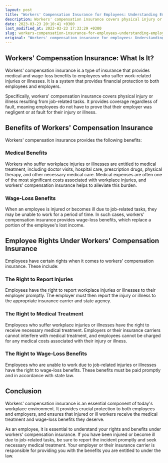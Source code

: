 ```yaml
---
layout: post
title: "Workers' Compensation Insurance for Employees: Understanding Employee Rights and Benefits"
description: Workers' compensation insurance covers physical injury or illness resulting from job-related tasks. This article explores the rights and benefits of employees under workers' compensation insurance.
date: 2023-03-23 20:10:41 +0300
last_modified_at: 2023-03-23 17:33:29 +0300
slug: workers-compensation-insurance-for-employees-understanding-employee-rights-and-benefits
original: "Workers' compensation insurance for employees: Understanding employee rights and benefits."
---
```

## Workers' Compensation Insurance: What Is It?

Workers' compensation insurance is a type of insurance that provides medical and wage-loss benefits to employees who suffer work-related injuries or illnesses. It is a system that provides financial protection to both employees and employers.

Specifically, workers' compensation insurance covers physical injury or illness resulting from job-related tasks. It provides coverage regardless of fault, meaning employees do not have to prove that their employer was negligent or at fault for their injury or illness.

## Benefits of Workers' Compensation Insurance

Workers' compensation insurance provides the following benefits:

### Medical Benefits

Workers who suffer workplace injuries or illnesses are entitled to medical treatment, including doctor visits, hospital care, prescription drugs, physical therapy, and other necessary medical care. Medical expenses are often one of the most significant costs associated with workplace injuries, and workers' compensation insurance helps to alleviate this burden.

### Wage-Loss Benefits

When an employee is injured or becomes ill due to job-related tasks, they may be unable to work for a period of time. In such cases, workers' compensation insurance provides wage-loss benefits, which replace a portion of the employee's lost income.

## Employee Rights Under Workers' Compensation Insurance

Employees have certain rights when it comes to workers' compensation insurance. These include:

### The Right to Report Injuries

Employees have the right to report workplace injuries or illnesses to their employer promptly. The employer must then report the injury or illness to the appropriate insurance carrier and state agency.

### The Right to Medical Treatment

Employees who suffer workplace injuries or illnesses have the right to receive necessary medical treatment. Employers or their insurance carriers cannot interfere with medical treatment, and employees cannot be charged for any medical costs associated with their injury or illness.

### The Right to Wage-Loss Benefits

Employees who are unable to work due to job-related injuries or illnesses have the right to wage-loss benefits. These benefits must be paid promptly and in accordance with state law.

## Conclusion

Workers' compensation insurance is an essential component of today's workplace environment. It provides crucial protection to both employees and employers, and ensures that injured or ill workers receive the medical treatment and wage-loss benefits they deserve.

As an employee, it is essential to understand your rights and benefits under workers' compensation insurance. If you have been injured or become ill due to job-related tasks, be sure to report the incident promptly and seek necessary medical treatment. Your employer or their insurance carrier is responsible for providing you with the benefits you are entitled to under the law.